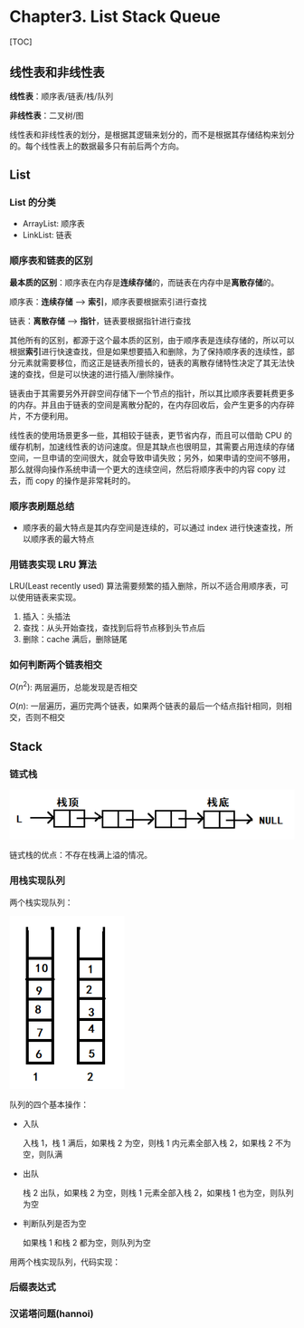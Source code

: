 # Chapter3. List Stack Queue

[TOC]

## 线性表和非线性表

**线性表**：顺序表/链表/栈/队列

**非线性表**：二叉树/图

线性表和非线性表的划分，是根据其逻辑来划分的，而不是根据其存储结构来划分的。每个线性表上的数据最多只有前后两个方向。

## List

### List 的分类

* ArrayList: 顺序表
* LinkList: 链表

### 顺序表和链表的区别

**最本质的区别**：顺序表在内存是**连续存储**的，而链表在内存中是**离散存储**的。

顺序表：**连续存储** —> **索引**，顺序表要根据索引进行查找

链表：**离散存储** —> **指针**，链表要根据指针进行查找

其他所有的区别，都源于这个最本质的区别，由于顺序表是连续存储的，所以可以根据**索引**进行快速查找，但是如果想要插入和删除，为了保持顺序表的连续性，部分元素就需要移位，而这正是链表所擅长的，链表的离散存储特性决定了其无法快速的查找，但是可以快速的进行插入/删除操作。

链表由于其需要另外开辟空间存储下一个节点的指针，所以其比顺序表要耗费更多的内存。并且由于链表的空间是离散分配的，在内存回收后，会产生更多的内存碎片，不方便利用。

线性表的使用场景更多一些，其相较于链表，更节省内存，而且可以借助 CPU 的缓存机制，加速线性表的访问速度。但是其缺点也很明显，其需要占用连续的存储空间，一旦申请的空间很大，就会导致申请失败；另外，如果申请的空间不够用，那么就得向操作系统申请一个更大的连续空间，然后将顺序表中的内容 copy 过去，而 copy 的操作是非常耗时的。

### 顺序表刷题总结

* 顺序表的最大特点是其内存空间是连续的，可以通过 index 进行快速查找，所以顺序表的最大特点

### 用链表实现 LRU 算法

LRU(Least recently used) 算法需要频繁的插入删除，所以不适合用顺序表，可以使用链表来实现。

1. 插入：头插法
2. 查找：从头开始查找，查找到后将节点移到头节点后
3. 删除：cache 满后，删除链尾

### 如何判断两个链表相交

$O(n^2)$: 两层遍历，总能发现是否相交

$O(n)$: 一层遍历，遍历完两个链表，如果两个链表的最后一个结点指针相同，则相交，否则不相交

## Stack

### 链式栈

![链式栈](assets/1564732280936.png)

链式栈的优点：不存在栈满上溢的情况。

### 用栈实现队列

两个栈实现队列：

![两个栈实现队列](assets/1565079298078.png)

队列的四个基本操作：

* 入队

  入栈 1，栈 1 满后，如果栈 2 为空，则栈 1 内元素全部入栈 2，如果栈 2 不为空，则队满

* 出队

  栈 2 出队，如果栈 2 为空，则栈 1 元素全部入栈 2，如果栈 1 也为空，则队列为空

* 判断队列是否为空

  如果栈 1 和栈 2 都为空，则队列为空

用两个栈实现队列，代码实现：



### 后缀表达式



### 汉诺塔问题(hannoi)



## 